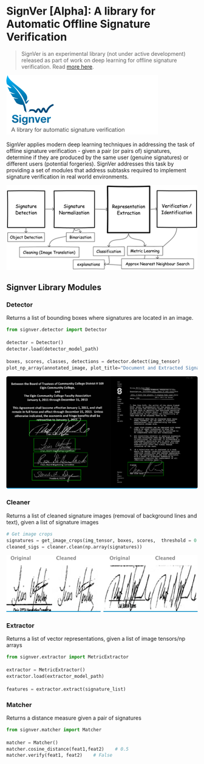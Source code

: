# SignVer [Alpha]: A library for Automatic Offline Signature Verification

> SignVer is an experimental library (not under active development) released as part of work on deep learning for offline signature verification. Read [more here](https://blog.fastforwardlabs.com/2021/05/26/deep-learning-for-automatic-offline-signature-verification-an-introduction.html).

![signver logo - a library for automatic signature verification](docs/images/logo.png) 

SignVer applies modern deep learning techniques in addressing the task of offline signature verification - 
given a pair (or pairs of) signatures, determine if they are produced by the same user (genuine signatures) or different users (potential forgeries). SignVer addresses this task by providing a set of modules that address subtasks required to implement signature verification in real world environments.

![signver architecture](docs/images/signature_pipeline.png)

## Signver Library Modules

### Detector

Returns a list of bounding boxes where signatures are located in an image.

```python
from signver.detector import Detector

detector = Detector()
detector.load(detector_model_path)

boxes, scores, classes, detections = detector.detect(img_tensor) 
plot_np_array(annotated_image, plot_title="Document and Extracted Signatures")  

```

![localizer](docs/images/localizer.png) 

### Cleaner

Returns a list of cleaned signature images (removal of background lines and text), given a list of signature images

```python
# Get image crops
signatures = get_image_crops(img_tensor, boxes, scores,  threshold = 0.22 )
cleaned_sigs = cleaner.clean(np.array(signatures))

```

![cleaner](docs/images/cleaned.jpg) 


### Extractor

Returns a list of vector representations, given a list of image tensors/np arrays

```python
from signver.extractor import MetricExtractor

extractor = MetricExtractor() 
extractor.load(extractor_model_path)

features = extractor.extract(signature_list)
```




### Matcher

Returns a distance measure given a pair of signatures

```python
from signver.matcher import Matcher

matcher = Matcher()
matcher.cosine_distance(feat1,feat2)    # 0.5
matcher.verify(feat1, feat2)    # False
```
 

